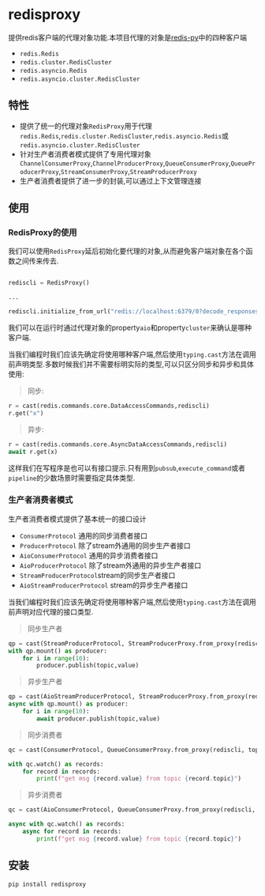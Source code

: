 # redisproxy

提供redis客户端的代理对象功能.本项目代理的对象是[redis-py](https://github.com/redis/redis-py)中的四种客户端

+ `redis.Redis`
+ `redis.cluster.RedisCluster`
+ `redis.asyncio.Redis`
+ `redis.asyncio.cluster.RedisCluster`

## 特性

+ 提供了统一的代理对象`RedisProxy`用于代理`redis.Redis`,`redis.cluster.RedisCluster`,`redis.asyncio.Redis`或`redis.asyncio.cluster.RedisCluster`
+ 针对生产者消费者模式提供了专用代理对象`ChannelConsumerProxy`,`ChannelProducerProxy`,`QueueConsumerProxy`,`QueueProducerProxy`,`StreamConsumerProxy`,`StreamProducerProxy`
+ 生产者消费者提供了进一步的封装,可以通过上下文管理连接

## 使用

### RedisProxy的使用

我们可以使用`RedisProxy`延后初始化要代理的对象,从而避免客户端对象在各个函数之间传来传去.

```python

rediscli = RedisProxy()

...

rediscli.initialize_from_url("redis://localhost:6379/0?decode_responses=true")
```

我们可以在运行时通过代理对象的property`aio`和property`cluster`来确认是哪种客户端.

当我们编程时我们应该先确定将使用哪种客户端,然后使用`typing.cast`方法在调用前声明类型.多数时候我们并不需要标明实际的类型,可以只区分同步和异步和具体使用:

> 同步:

```python
r = cast(redis.commands.core.DataAccessCommands,rediscli)
r.get("x")
```

> 异步:

```python
r = cast(redis.commands.core.AsyncDataAccessCommands,rediscli)
await r.get(x)
```

这样我们在写程序是也可以有接口提示.只有用到`pubsub`,`execute_command`或者`pipeline`的少数场景时需要指定具体类型.

### 生产者消费者模式

生产者消费者模式提供了基本统一的接口设计

+ `ConsumerProtocol` 通用的同步消费者接口
+ `ProducerProtocol` 除了stream外通用的同步生产者接口
+ `AioConsumerProtocol` 通用的异步消费者接口
+ `AioProducerProtocol` 除了stream外通用的异步生产者接口
+ `StreamProducerProtocol`stream的同步生产者接口
+ `AioStreamProducerProtocol` stream的异步生产者接口

当我们编程时我们应该先确定将使用哪种客户端,然后使用`typing.cast`方法在调用前声明对应代理的接口类型.

> 同步生产者

```python
qp = cast(StreamProducerProtocol, StreamProducerProxy.from_proxy(rediscli, maxlen=20))
with qp.mount() as producer:
    for i in range(10):
        producer.publish(topic,value)
```

> 异步生产者

```python
qp = cast(AioStreamProducerProtocol, StreamProducerProxy.from_proxy(rediscli, maxlen=20))
async with qp.mount() as producer:
    for i in range(10):
        await producer.publish(topic,value)
```

> 同步消费者

```python
qc = cast(ConsumerProtocol, QueueConsumerProxy.from_proxy(rediscli, topics))

with qc.watch() as records:
    for record in records:
        print(f"get msg {record.value} from topic {record.topic}")
```

> 异步消费者

```python
qc = cast(AioConsumerProtocol, QueueConsumerProxy.from_proxy(rediscli, topics))

async with qc.watch() as records:
    async for record in records:
        print(f"get msg {record.value} from topic {record.topic}")
```

## 安装

```bash
pip install redisproxy
```
